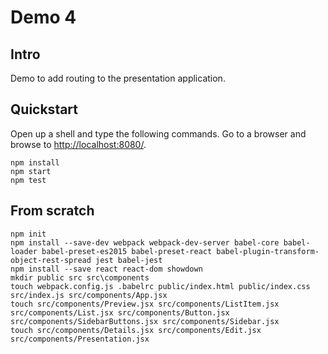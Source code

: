 # Demo 4

## Intro

Demo to add routing to the presentation application.

## Quickstart

Open up a shell and type the following commands.
Go to a browser and browse to [http://localhost:8080/](http://localhost:8080/).

```shell
npm install
npm start
npm test
```

## From scratch

```shell
npm init
npm install --save-dev webpack webpack-dev-server babel-core babel-loader babel-preset-es2015 babel-preset-react babel-plugin-transform-object-rest-spread jest babel-jest
npm install --save react react-dom showdown
mkdir public src src\components
touch webpack.config.js .babelrc public/index.html public/index.css src/index.js src/components/App.jsx
touch src/components/Preview.jsx src/components/ListItem.jsx src/components/List.jsx src/components/Button.jsx src/components/SidebarButtons.jsx src/components/Sidebar.jsx
touch src/components/Details.jsx src/components/Edit.jsx src/components/Presentation.jsx
```